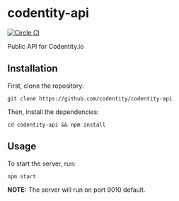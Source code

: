# codentity-api

[![Circle CI](https://circleci.com/gh/codentity/codentity-api/tree/master.svg?style=svg&circle-token=1abd6c4ee9ce2636c402127cf6c1fccf64a47b45)](https://circleci.com/gh/codentity/codentity-api/tree/master)

Public API for Codentity.io

## Installation

First, clone the repository:

```
git clone https://github.com/codentity/codentity-api
```

Then, install the dependencies:

```
cd codentity-api && npm install
```

## Usage

To start the server, run:

```
npm start
```

**NOTE:** The server will run on port 9010 default.
